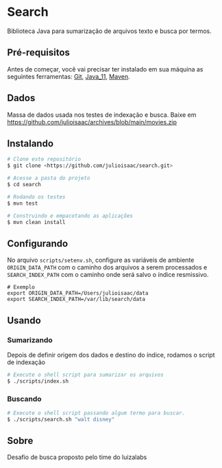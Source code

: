 # Search

Biblioteca Java para sumarização de arquivos texto e busca por termos.

## Pré-requisitos

Antes de começar, você vai precisar ter instalado em sua máquina as seguintes ferramentas:
[Git](https://git-scm.com), [Java_11](https://www.java.com/), [Maven](https://maven.apache.org/).

## Dados

Massa de dados usada nos testes de indexação e busca. 
Baixe em <https://github.com/julioisaac/archives/blob/main/movies.zip>

## Instalando

```bash
# Clone este repositório
$ git clone <https://github.com/julioisaac/search.git>

# Acesse a pasta do projeto
$ cd search

# Rodando os testes
$ mvn test

# Construindo e empacotando as aplicações
$ mvn clean install
```
## Configurando

No arquivo ```scripts/setenv.sh```, configure as variáveis de ambiente ```ORIGIN_DATA_PATH``` com o caminho dos arquivos a serem processados e ```SEARCH_INDEX_PATH``` com o caminho onde será salvo o índice resmissivo.

```shell
# Exemplo
export ORIGIN_DATA_PATH=/Users/julioisaac/data
export SEARCH_INDEX_PATH=/var/lib/search/data
```

## Usando

### Sumarizando

Depois de definir origem dos dados e destino do índice, rodamos o script de indexação

```bash
# Execute o shell script para sumarizar os arquivos
$ ./scripts/index.sh
```

### Buscando

```bash
# Execute o shell script passando algum termo para buscar.
$ ./scripts/search.sh "walt disney"
```

## Sobre

Desafio de busca proposto pelo time do luizalabs


